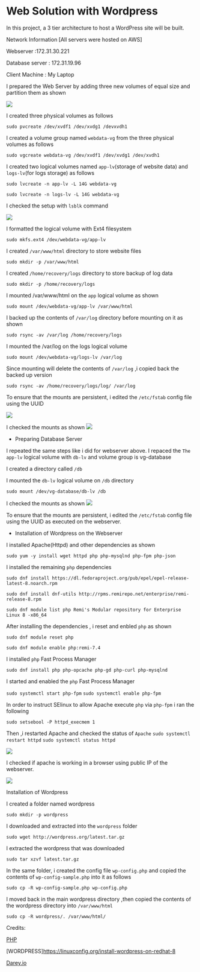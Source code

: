 
#  Web Solution with Wordpress
In this project, a 3 tier architecture to host a WordPress site will be built. 



Network Information [All servers were hosted on AWS]

Webserver  :172.31.30.221

Database server  : 172.31.19.96

Client Machine : My Laptop




I prepared the Web Server by adding three new volumes of equal size and partition them as shown

![](https://github.com/drazen-dee28/Web-Solution-With-Wordpress/blob/main/img/partition.jpg)


I created three physical volumes as follows

`sudo pvcreate /dev/xvdf1 /dev/xvdg1 /devxvdh1`

I created a volume group named `webdata-vg` from the three physical volumes as follows

`sudo vgcreate webdata-vg /dev/xvdf1 /dev/xvdg1 /dev/xvdh1`

I created two logical volumes named `app-lv`(storage of website data) and `logs-lv`(for logs storage) as follows

 `sudo lvcreate -n app-lv -L 14G webdata-vg`
  
`sudo lvcreate -n logs-lv -L 14G webdata-vg`
  
I checked the setup with `lsblk` command

![](https://github.com/drazen-dee28/Web-Solution-With-Wordpress/blob/main/img/check.jpg)


I formatted the logical volume with Ext4 filesystem

`sudo mkfs.ext4 /dev/webdata-vg/app-lv`


I created `/var/www/html` directory to store website files

`sudo mkdir -p /var/www/html`


I created `/home/recovery/logs` directory to store backup of log data

`sudo mkdir -p /home/recovery/logs`


I mounted /var/www/html on the `app` logical volume as shown

`sudo mount /dev/webdata-vg/app-lv /var/www/html`


I backed up the contents of `/var/log` directory before mounting on it as shown

`sudo rsync -av /var/log /home/recovery/logs`


I mounted the /var/log on the logs logical volume 

`sudo mount /dev/webdata-vg/logs-lv /var/log`


Since mounting will delete the contents of `/var/log` ,i copied back the backed up version

`sudo rsync -av /home/recovery/logs/log/ /var/log`


To ensure that the mounts are persistent, i edited the `/etc/fstab` config file using the UUID

![](https://github.com/drazen-dee28/Web-Solution-With-Wordpress/blob/main/img/mountcheck.jpg)


I checked the mounts as shown
![](https://github.com/drazen-dee28/Web-Solution-With-Wordpress/blob/main/img/checkmount.jpg)


- Preparing Database Server

I repeated the same steps like i did for webserver above. I repaced the  `The app-lv` logical volume with `db-lv` and volume group is vg-database

I created a directory called `/db`

I mounted the `db-lv`  logical volume on `/db` directory

`sudo mount /dev/vg-database/db-lv /db`

I checked the mounts as shown
![](https://github.com/drazen-dee28/Web-Solution-With-Wordpress/blob/main/img/checkdb.jpg)


To ensure that the mounts are persistent, i edited the `/etc/fstab` config file using the UUID as executed on the webserver.
  
- Installation of Wordpress on the Webserver

I installed Apache(Httpd) and other dependencies as shown

`sudo yum -y install wget httpd php php-mysqlnd php-fpm php-json`


I installed the remaining `php` dependencies 

`sudo dnf install https://dl.fedoraproject.org/pub/epel/epel-release-latest-8.noarch.rpm`

`sudo dnf install dnf-utils http://rpms.remirepo.net/enterprise/remi-release-8.rpm`

`sudo dnf module list php Remi's Modular repository for Enterprise Linux 8 -x86_64`

After installing the dependencies , i reset and enbled `php` as shown

`sudo dnf module reset php`

`sudo dnf module enable php:remi-7.4`


I installed `php` Fast Process Manager

`sudo dnf install php php-opcache php-gd php-curl php-mysqlnd`

I started and enabled the `php` Fast Process Manager

`sudo systemctl start php-fpm`
`sudo systemctl enable php-fpm`


In order to instruct SElinux to allow Apache execute `php` via `php-fpm` i ran the following

`sudo setsebool -P httpd_execmem 1`

Then ,i restarted Apache and checked the status of  `Apache`
`sudo systemctl restart httpd`
`sudo systemctl status httpd`

![](https://github.com/drazen-dee28/Web-Solution-With-Wordpress/blob/main/img/apachestatus.jpg)

I checked if apache is working in a browser using public IP of the webserver.

![](https://github.com/drazen-dee28/Web-Solution-With-Wordpress/blob/main/img/apachetest.jpg)


Installation of Wordpress

I created a folder named wordpress

`sudo mkdir -p wordpress`

I downloaded and extracted into the `wordpress` folder

`sudo wget http://wordpress.org/latest.tar.gz`

I extracted the wordpress that was downloaded

`sudo tar xzvf latest.tar.gz`

In the same folder, i created the config file `wp-config.php` and copied the contents of `wp-config-sample.php`
into it as follows

`sudo cp -R wp-config-sample.php wp-config.php`



I moved back in the main wordpress directory ,then copied the contents of the wordpress directory into
`/var/www/html`

`sudo cp -R wordpress/. /var/www/html/`


 Credits:

 [PHP](https://www.tecmint.com/install-lamp-on-centos-8/)
 
 [WORDPRESS]https://linuxconfig.org/install-wordpress-on-redhat-8

 [Darey.io](https://learning.darey.io/)

